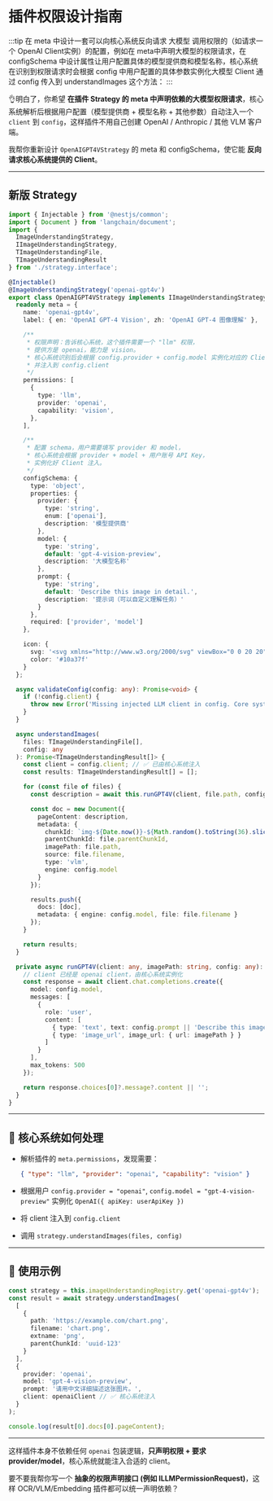# 插件权限设计指南

:::tip
在 meta 中设计一套可以向核心系统反向请求 大模型 调用权限的（如请求一个 OpenAI Client实例）的配置，例如在 meta中声明大模型的权限请求，在 configSchema 中设计属性让用户配置具体的模型提供商和模型名称，核心系统在识别到权限请求时会根据 config 中用户配置的具体参数实例化大模型 Client 通过 config 传入到 understandImages 这个方法：
:::

👌明白了，你希望 **在插件 Strategy 的 meta 中声明依赖的大模型权限请求**，核心系统解析后根据用户配置（模型提供商 + 模型名称 + 其他参数）自动注入一个 `client` 到 `config`，这样插件不用自己创建 OpenAI / Anthropic / 其他 VLM 客户端。

我帮你重新设计 `OpenAIGPT4VStrategy` 的 meta 和 configSchema，使它能 **反向请求核心系统提供的 Client**。

---

## 新版 Strategy

```ts
import { Injectable } from '@nestjs/common';
import { Document } from 'langchain/document';
import {
  ImageUnderstandingStrategy,
  IImageUnderstandingStrategy,
  TImageUnderstandingFile,
  TImageUnderstandingResult
} from './strategy.interface';

@Injectable()
@ImageUnderstandingStrategy('openai-gpt4v')
export class OpenAIGPT4VStrategy implements IImageUnderstandingStrategy<any> {
  readonly meta = {
    name: 'openai-gpt4v',
    label: { en: 'OpenAI GPT-4 Vision', zh: 'OpenAI GPT-4 图像理解' },

    /**
     * 权限声明：告诉核心系统，这个插件需要一个 "llm" 权限，
     * 提供方是 openai，能力是 vision。
     * 核心系统识别后会根据 config.provider + config.model 实例化对应的 Client，
     * 并注入到 config.client
     */
    permissions: [
      {
        type: 'llm',
        provider: 'openai',
        capability: 'vision',
      },
    ],

    /**
     * 配置 schema，用户需要填写 provider 和 model，
     * 核心系统会根据 provider + model + 用户账号 API Key，
     * 实例化好 Client 注入。
     */
    configSchema: {
      type: 'object',
      properties: {
        provider: { 
          type: 'string', 
          enum: ['openai'], 
          description: '模型提供商' 
        },
        model: { 
          type: 'string', 
          default: 'gpt-4-vision-preview', 
          description: '大模型名称' 
        },
        prompt: { 
          type: 'string', 
          default: 'Describe this image in detail.', 
          description: '提示词（可以自定义理解任务）' 
        }
      },
      required: ['provider', 'model']
    },

    icon: {
      svg: '<svg xmlns="http://www.w3.org/2000/svg" viewBox="0 0 20 20"><circle cx="10" cy="10" r="8" stroke="black" fill="none"/><text x="6" y="14">VLM</text></svg>',
      color: '#10a37f'
    }
  };

  async validateConfig(config: any): Promise<void> {
    if (!config.client) {
      throw new Error('Missing injected LLM client in config. Core system must inject client.');
    }
  }

  async understandImages(
    files: TImageUnderstandingFile[],
    config: any
  ): Promise<TImageUnderstandingResult[]> {
    const client = config.client; // ✅ 已由核心系统注入
    const results: TImageUnderstandingResult[] = [];

    for (const file of files) {
      const description = await this.runGPT4V(client, file.path, config);

      const doc = new Document({
        pageContent: description,
        metadata: {
          chunkId: `img-${Date.now()}-${Math.random().toString(36).slice(2, 8)}`,
          parentChunkId: file.parentChunkId,
          imagePath: file.path,
          source: file.filename,
          type: 'vlm',
          engine: config.model
        }
      });

      results.push({
        docs: [doc],
        metadata: { engine: config.model, file: file.filename }
      });
    }

    return results;
  }

  private async runGPT4V(client: any, imagePath: string, config: any): Promise<string> {
    // client 已经是 openai client，由核心系统实例化
    const response = await client.chat.completions.create({
      model: config.model,
      messages: [
        {
          role: 'user',
          content: [
            { type: 'text', text: config.prompt || 'Describe this image in detail.' },
            { type: 'image_url', image_url: { url: imagePath } }
          ]
        }
      ],
      max_tokens: 500
    });

    return response.choices[0]?.message?.content || '';
  }
}
```

---

## 🔑 核心系统如何处理

* 解析插件的 `meta.permissions`，发现需要：

  ```json
  { "type": "llm", "provider": "openai", "capability": "vision" }
  ```
* 根据用户 `config.provider = "openai"`, `config.model = "gpt-4-vision-preview"`
  实例化 `OpenAI({ apiKey: userApiKey })`
* 将 client 注入到 `config.client`
* 调用 `strategy.understandImages(files, config)`

---

## 📌 使用示例

```ts
const strategy = this.imageUnderstandingRegistry.get('openai-gpt4v');
const result = await strategy.understandImages(
  [
    { 
      path: 'https://example.com/chart.png', 
      filename: 'chart.png', 
      extname: 'png', 
      parentChunkId: 'uuid-123' 
    }
  ],
  { 
    provider: 'openai',
    model: 'gpt-4-vision-preview',
    prompt: '请用中文详细描述这张图片。',
    client: openaiClient // ✅ 核心系统注入
  }
);

console.log(result[0].docs[0].pageContent);
```

---

这样插件本身不依赖任何 `openai` 包装逻辑，**只声明权限 + 要求 provider/model**，核心系统就能注入合适的 client。

要不要我帮你写一个 **抽象的权限声明接口 (例如 ILLMPermissionRequest)**，这样 OCR/VLM/Embedding 插件都可以统一声明依赖？
